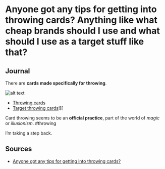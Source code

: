 # Anyone got any tips for getting into throwing cards? Anything like what cheap brands should I use and what should I use as a target stuff like that?

## Journal

There are **cards made specifically for throwing**.

![alt text](reddit-5.png)

- [Throwing cards](https://www.ricksmithjr.com/products/banshees-advanced)
- [Target throwing cards](https://www.ricksmithjr.com/products/banshees-advanced)![[

Card throwing seems to be an **official practice**, part of the world of _magic_ or _illusionism_. #throwing 

I’m taking a step back.

## Sources

- [Anyone got any tips for getting into throwing cards?](https://www.reddit.com/r/playingcards/comments/1evgsqs/anyone_got_any_tips_for_getting_into_throwing/)